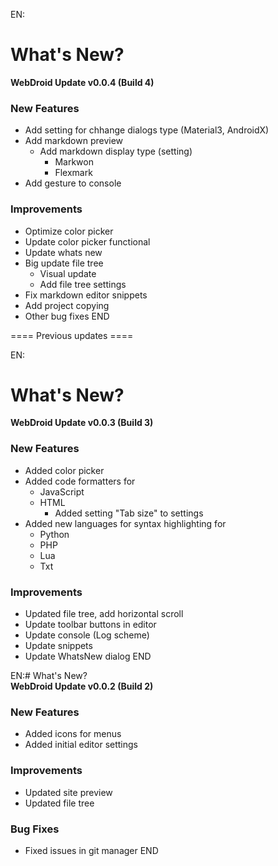 EN:
# What's New?  
**WebDroid Update v0.0.4 (Build 4)**  

### New Features  
- Add setting for chhange dialogs type (Material3, AndroidX)
- Add markdown preview
  - Add markdown display type (setting)
    - Markwon
    - Flexmark
- Add gesture to console  
  
### Improvements  
- Optimize color picker
- Update color picker functional
- Update whats new
- Big update file tree
  - Visual update
  - Add file tree settings
- Fix markdown editor snippets
- Add project copying
- Other bug fixes
END











==== Previous updates ====

EN:
# What's New?  
**WebDroid Update v0.0.3 (Build 3)**  

### New Features  
- Added color picker
- Added code formatters for
  - JavaScript
  - HTML
    - Added setting "Tab size" to settings
- Added new languages for syntax highlighting for
  - Python
  - PHP
  - Lua
  - Txt  

### Improvements  
- Updated file tree, add horizontal scroll
- Update toolbar buttons in editor
- Update console (Log scheme)
- Update snippets
- Update WhatsNew dialog
END

EN:# What's New?  
**WebDroid Update v0.0.2 (Build 2)**  

### New Features  
- Added icons for menus  
- Added initial editor settings  

### Improvements  
- Updated site preview  
- Updated file tree  

### Bug Fixes  
- Fixed issues in git manager
END